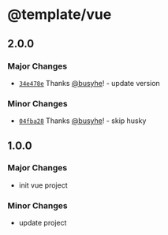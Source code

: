 # @template/vue

## 2.0.0

### Major Changes

- [`34e478e`](https://github.com/busyhe/monorepo-template/commit/34e478e2b7eb0fef4698be039e0719c025f40f0d) Thanks [@busyhe](https://github.com/busyhe)! - update version

### Minor Changes

- [`04fba28`](https://github.com/busyhe/monorepo-template/commit/04fba285c20e0016d5b6e36b77d4fba27b4e417d) Thanks [@busyhe](https://github.com/busyhe)! - skip husky

## 1.0.0

### Major Changes

- init vue project

### Minor Changes

- update project
